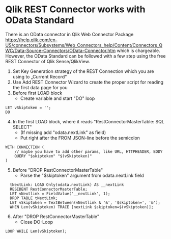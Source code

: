  # Qlik REST Connector works with OData Standard
 
There is an OData connector in Qlik Web Connector Package https://help.qlik.com/en-US/connectors/Subsystems/Web_Connectors_help/Content/Connectors_QWC/Data-Source-Connectors/OData-Connector.htm which is chargeable. However, the OData Standard can be followed with a few step using the free REST Connector of Qlik Sense/QlikView.

 1. Set Key Generation strategy of the REST Connection which you are using to „Current Record“
 2. Use Add REST Connector Wizard to create the proper script for reading the first data page for you
 3. Before first LOAD block
    - Create variable and start "DO" loop 
```
LET vSkiptoken = '';
DO
```
 4. In the first LOAD block, where it reads "RestConnectorMasterTable: SQL SELECT" 
    - (If missing add "odata.nextLink" as field)
    - Put right after the FROM JSON-line before the semicolon 
```
WITH CONNECTION (
    // maybe you have to add other params, like URL, HTTPHEADER, BODY
    QUERY "$skiptoken" "$(vSkiptoken)"
)
```
 5. Before "DROP RestConnectorMasterTable"
    - Parse the "$skiptoken" argument from odata.nextLink field
```
  tNextLink: LOAD Only(odata.nextLink) AS __nextLink 
  RESIDENT RestConnectorMasterTable;
  LET vNextlink = FieldValue('__nextLink', 1);
  DROP TABLE tNextLink;
  LET vSkiptoken = TextBetween(vNextlink & '&', '$skiptoken=', '&');
  WHEN Len(vSkiptoken) TRACE [nextLink $skiptoken=$(vSkiptoken)];
```    
 6. After "DROP RestConnectorMasterTable"
    - Close DO-Loop
```
LOOP WHILE Len(vSkiptoken);
```
 

